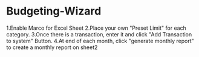 # Budgeting-Wizard

1.Enable Marco for Excel Sheet
2.Place your own "Preset Limit" for each category.
3.Once there is a transaction, enter it and click "Add Transaction to system" Button.
4.At end of each month, click "generate monthly report" to create a monthly report on sheet2
